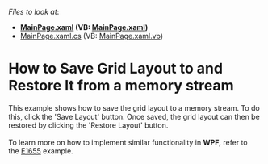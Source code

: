 <!-- default file list -->
*Files to look at*:

* **[MainPage.xaml](./CS/DXGrid_GridLayout/MainPage.xaml) (VB: [MainPage.xaml](./VB/DXGrid_GridLayout/MainPage.xaml))**
* [MainPage.xaml.cs](./CS/DXGrid_GridLayout/MainPage.xaml.cs) (VB: [MainPage.xaml.vb](./VB/DXGrid_GridLayout/MainPage.xaml.vb))
<!-- default file list end -->
# How to Save Grid Layout to and Restore It from a memory stream


This example shows how to save the grid layout to a memory stream. To do this, click the 'Save Layout' button. Once saved, the grid layout can then be restored by clicking the 'Restore Layout' button.<br /><br />To learn more on how to implement similar functionality in <strong>WPF,</strong> refer to the <a href="https://www.devexpress.com/Support/Center/p/E1655">E1655</a> example.<br /><br />

<br/>


